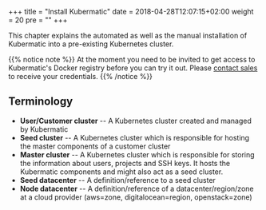 +++
title = "Install Kubermatic"
date = 2018-04-28T12:07:15+02:00
weight = 20
pre = "<b></b>"
+++

This chapter explains the automated as well as the manual installation of Kubermatic into a pre-existing Kubernetes
cluster.

{{% notice note %}} At the moment you need to be invited to get access to Kubermatic's Docker registry before you can
try it out. Please [contact sales](mailto:sales@loodse.com) to receive your credentials. {{% /notice %}}

## Terminology

* **User/Customer cluster** -- A Kubernetes cluster created and managed by Kubermatic
* **Seed cluster** -- A Kubernetes cluster which is responsible for hosting the master components of a customer cluster
* **Master cluster** -- A Kubernetes cluster which is responsible for storing the information about users, projects and
  SSH keys. It hosts the Kubermatic components and might also act as a seed cluster.
* **Seed datacenter** -- A definition/reference to a seed cluster
* **Node datacenter** -- A definition/reference of a datacenter/region/zone at a cloud provider (aws=zone,
  digitalocean=region, openstack=zone)
